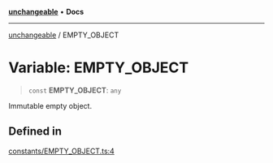 [**unchangeable**](../README.md) • **Docs**

***

[unchangeable](../README.md) / EMPTY\_OBJECT

# Variable: EMPTY\_OBJECT

> `const` **EMPTY\_OBJECT**: `any`

Immutable empty object.

## Defined in

[constants/EMPTY\_OBJECT.ts:4](https://github.com/nevoland/unchangeable/blob/cb3ef0359ae452ac2f0cc5f751df75211de2d3d2/lib/constants/EMPTY_OBJECT.ts#L4)
